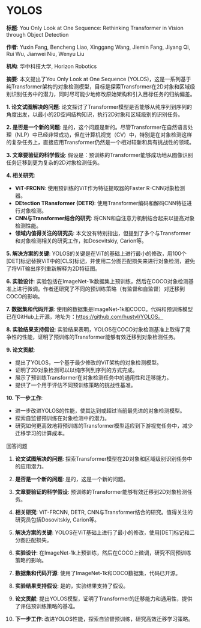 # YOLOS

**标题**: You Only Look at One Sequence: Rethinking Transformer in Vision through Object Detection

**作者**: Yuxin Fang, Bencheng Liao, Xinggang Wang, Jiemin Fang, Jiyang Qi, Rui Wu, Jianwei Niu, Wenyu Liu

**机构**: 华中科技大学, Horizon Robotics

**摘要**: 本文提出了You Only Look at One Sequence (YOLOS)，这是一系列基于纯Transformer架构的对象检测模型，目标是探索Transformer在2D对象和区域级别识别任务中的潜力，同时尽可能少地修改原始架构和引入目标任务的归纳偏差。

**1. 论文试图解决的问题**:
论文探讨了Transformer模型是否能够从纯序列到序列的角度出发，以最小的2D空间结构知识，执行2D对象和区域级别的识别任务。

**2. 是否是一个新的问题**:
是的，这个问题是新的。尽管Transformer在自然语言处理（NLP）中已经非常成功，但在计算机视觉（CV）中，特别是在对象检测这样的复杂任务上，直接应用Transformer仍然是一个相对较新和具有挑战性的领域。

**3. 文章要验证的科学假设**:
假设是：预训练的Transformer能够成功地从图像识别任务迁移到更为复杂的2D对象检测任务。

**4. 相关研究**:
- **ViT-FRCNN**: 使用预训练的ViT作为特征提取器的Faster R-CNN对象检测器。
- **DEtection TRansformer (DETR)**: 使用Transformer编码和解码CNN特征进行对象检测。
- **CNN与Transformer结合的研究**: 将CNN和自注意力机制结合起来以提高对象检测性能。
- **领域内值得关注的研究员**: 本文没有特别指出，但提到了多个与Transformer和对象检测相关的研究工作，如Dosovitskiy, Carion等。

**5. 解决方案的关键**:
YOLOS的关键是在ViT的基础上进行最小的修改，用100个[DET]标记替换ViT中的[CLS]标记，并使用二分图匹配损失来进行对象检测，避免了将ViT输出序列重新解释为2D特征图。

**6. 实验设计**:
实验包括在ImageNet-1k数据集上预训练，然后在COCO对象检测基准上进行微调。作者还研究了不同的预训练策略（有监督和自监督）对迁移到COCO的影响。

**7. 数据集和代码开源**:
使用的数据集是ImageNet-1k和COCO。代码和预训练模型已在GitHub上开源，地址为：https://github.com/hustvl/YOLOS。

**8. 实验结果支持假设**:
实验结果表明，YOLOS在COCO对象检测基准上取得了竞争性的性能，证明了预训练的Transformer能够有效迁移到对象检测任务。

**9. 论文贡献**:
- 提出了YOLOS，一个基于最少修改的ViT架构的对象检测模型。
- 证明了2D对象检测可以以纯序列到序列的方式完成。
- 展示了预训练Transformer在对象检测任务中的通用性和迁移能力。
- 提供了一个用于评估不同预训练策略的挑战性基准。

**10. 下一步工作**:
- 进一步改进YOLOS的性能，使其达到或超过当前最先进的对象检测模型。
- 探索自监督预训练在对象检测中的潜力。
- 研究如何更高效地将预训练的Transformer模型适应到下游视觉任务中，减少迁移学习的计算成本。

回答问题

1. **论文试图解决的问题**: 探索Transformer模型在2D对象和区域级别识别任务中的应用潜力。

2. **是否是一个新的问题**: 是的，这是一个新的问题。

3. **文章要验证的科学假设**: 预训练的Transformer能够有效迁移到2D对象检测任务。

4. **相关研究**: ViT-FRCNN, DETR, CNN与Transformer结合的研究。值得关注的研究员包括Dosovitskiy, Carion等。

5. **解决方案的关键**: YOLOS在ViT基础上进行了最小的修改，使用[DET]标记和二分图匹配损失。

6. **实验设计**: 在ImageNet-1k上预训练，然后在COCO上微调，研究不同预训练策略的影响。

7. **数据集和代码开源**: 使用了ImageNet-1k和COCO数据集，代码已开源。

8. **实验结果支持假设**: 是的，实验结果支持了假设。

9. **论文贡献**: 提出YOLOS模型，证明了Transformer的迁移能力和通用性，提供了评估预训练策略的基准。

10. **下一步工作**: 改进YOLOS性能，探索自监督预训练，研究高效迁移学习策略。